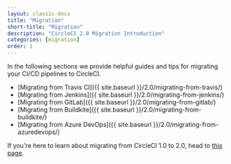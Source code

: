 ```yaml
---
layout: classic-docs
title: "Migration"
short-title: "Migration"
description: "CircleCI 2.0 Migration Introduction"
categories: [migration]
order: 1
---
```


In the following sections we provide helpful guides and tips for migrating your CI/CD pipelines to CircleCI.

* [Migrating from Travis CI]({{ site.baseurl }}/2.0/migrating-from-travis/)
* [Migrating from Jenkins]({{ site.baseurl }}/2.0/migrating-from-jenkins/)
* [Migrating from GitLab]({{ site.baseurl }}/2.0/migrating-from-gitlab/)
* [Migrating from Buildkite]({{ site.baseurl }}/2.0/migrating-from-buildkite/)
* [Migrating from Azure DevOps]({{ site.baseurl }}/2.0/migrating-from-azuredevops/)

If you're here to learn about migrating from CircleCI 1.0 to 2.0, head to [this page](https://circleci.com/docs/2.0/upgrading/#section=server-administration).

